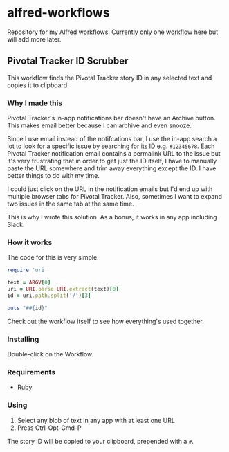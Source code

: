 # alfred-workflows

Repository for my Alfred workflows. Currently only one workflow here but will add more later.

## Pivotal Tracker ID Scrubber

This workflow finds the Pivotal Tracker story ID in any selected text and copies it to clipboard.

### Why I made this

Pivotal Tracker's in-app notifications bar doesn't have an Archive button. This makes email better because I can archive and even snooze.

Since I use email instead of the notifcations bar, I use the in-app search a lot to look for a specific issue by searching for its ID e.g. `#12345678`. Each Pivotal Tracker notification email contains a permalink URL to the issue but it's very frustrating that in order to get just the ID itself, I have to manually paste the URL somewhere and trim away everything except the ID. I have better things to do with my time.

I could just click on the URL in the notification emails but I'd end up with multiple browser tabs for Pivotal Tracker. Also, sometimes I want to expand two issues in the same tab at the same time.

This is why I wrote this solution. As a bonus, it works in any app including Slack.

### How it works

The code for this is very simple.

``` ruby
require 'uri'

text = ARGV[0]
uri = URI.parse URI.extract(text)[0]
id = uri.path.split('/')[3]

puts "##{id}"
```

Check out the workflow itself to see how everything's used together.

### Installing

Double-click on the Workflow.

### Requirements

* Ruby

### Using

1. Select any blob of text in any app with at least one URL
2. Press Ctrl-Opt-Cmd-P

The story ID will be copied to your clipboard, prepended with a `#`.
